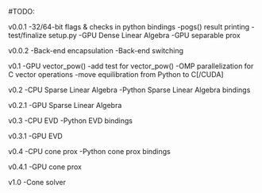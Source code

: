 #TODO:

v0.0.1
-32/64-bit flags & checks in python bindings
-pogs() result printing
-test/finalize setup.py
-GPU Dense Linear Algebra
-GPU separable prox

v0.0.2
-Back-end encapsulation
-Back-end switching

v0.1
-GPU vector_pow()
-add test for vector_pow()
-OMP parallelization for C vector operations
-move equilibration from Python to C[/CUDA]

v0.2
-CPU Sparse Linear Algebra
-Python Sparse Linear Algebra bindings

v0.2.1
-GPU Sparse Linear Algebra

v0.3
-CPU EVD
-Python EVD bindings

v0.3.1
-GPU EVD

v0.4
-CPU cone prox
-Python cone prox bindings

v0.4.1
-GPU cone prox

v1.0
-Cone solver

